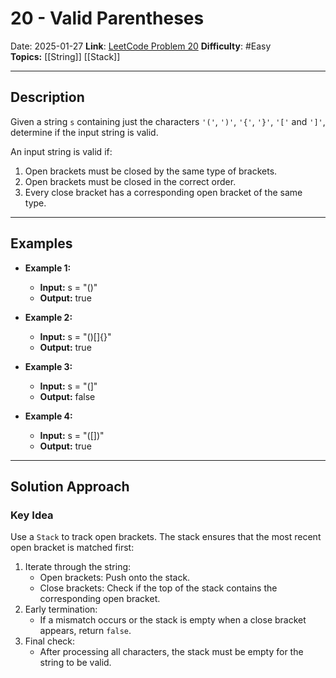 # 20 - Valid Parentheses
Date: 2025-01-27
**Link**: [LeetCode Problem 20](https://leetcode.com/problems/valid-parentheses/) 
**Difficulty**: #Easy  
**Topics:** [[String]] [[Stack]]

---
## Description

Given a string `s` containing just the characters `'('`, `')'`, `'{'`, `'}'`, `'['` and `']'`, determine if the input string is valid.

An input string is valid if:

1. Open brackets must be closed by the same type of brackets.
2. Open brackets must be closed in the correct order.
3. Every close bracket has a corresponding open bracket of the same type.

---
## Examples

- **Example 1:**
	- **Input:** s = "()"
	- **Output:** true

- **Example 2:**
	- **Input:** s = "()[]{}"
	- **Output:** true

- **Example 3:**
	- **Input:** s = "(]"
	- **Output:** false

- **Example 4:**
	- **Input:** s = "([])"
	- **Output:** true

---
## Solution Approach

### Key Idea
Use a `Stack` to track open brackets. The stack ensures that the most recent open bracket is matched first:
1. Iterate through the string:
	- Open brackets: Push onto the stack.  
	- Close brackets: Check if the top of the stack contains the corresponding open bracket.
2. Early termination: 
	- If a mismatch occurs or the stack is empty when a close bracket appears, return `false`.
3. Final check: 
	- After processing all characters, the stack must be empty for the string to be valid.

